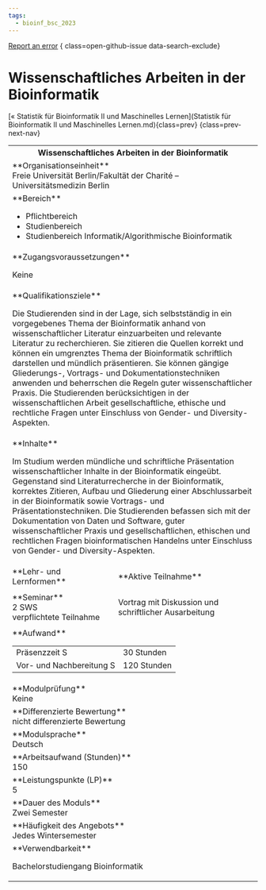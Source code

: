 ```yaml
---
tags:
  - bioinf_bsc_2023
---
```

[Report an error](https://github.com/SGSSGene/FUB-SUP/issues/new?title=Error%20in%20%22Wissenschaftliches%20Arbeiten%20in%20der%20Bioinformatik%22&body=There%20seems%20to%20be%20an%20error%20in%20module%20%22Wissenschaftliches%20Arbeiten%20in%20der%20Bioinformatik%22%2E%0A%0A%3CDescribe%20here%20a%20slightly%20more%20detailed%20description%20of%20what%20is%20wrong%3E&labels=bug)
{ class=open-github-issue data-search-exclude}

# Wissenschaftliches Arbeiten in der Bioinformatik

[« Statistik für Bioinformatik II und Maschinelles Lernen](Statistik für Bioinformatik II und Maschinelles Lernen.md){class=prev}
{class=prev-next-nav}

<table markdown id="moduledesc">
<tr markdown class="moduledesc_head"><th colspan="2">Wissenschaftliches Arbeiten in der Bioinformatik </th></tr>
<tr markdown><td colspan="2">**Organisationseinheit**   <br>Freie Universität Berlin/Fakultät der Charité – Universitätsmedizin Berlin</td></tr>

<tr markdown><td colspan="2">**Bereich**<br>


- Pflichtbereich
- Studienbereich
- Studienbereich Informatik/Algorithmische Bioinformatik

</td></tr>

<tr markdown><td colspan="2">**Zugangsvoraussetzungen** <br>

Keine


</td></tr>
<tr markdown><td colspan="2">**Qualifikationsziele**    <br>

Die Studierenden sind in der Lage, sich selbstständig in ein vorgegebenes
Thema der Bioinformatik anhand von wissenschaftlicher Literatur
einzuarbeiten und relevante Literatur zu recherchieren. Sie zitieren die
Quellen korrekt und können ein umgrenztes Thema der Bioinformatik
schriftlich darstellen und mündlich präsentieren. Sie können gängige
Gliederungs-, Vortrags- und Dokumentationstechniken anwenden und beherrschen
die Regeln guter wissenschaftlicher Praxis. Die Studierenden berücksichtigen
in der wissenschaftlichen Arbeit gesellschaftliche, ethische und rechtliche
Fragen unter Einschluss von Gender- und Diversity-Aspekten.


</td></tr>
<tr markdown><td colspan="2">**Inhalte**                <br>

Im Studium werden mündliche und schriftliche Präsentation wissenschaftlicher
Inhalte in der Bioinformatik eingeübt. Gegenstand sind Literaturrecherche in
der Bioinformatik, korrektes Zitieren, Aufbau und Gliederung einer
Abschlussarbeit in der Bioinformatik sowie Vortrags- und
Präsentationstechniken. Die Studierenden befassen sich mit der Dokumentation
von Daten und Software, guter wissenschaftlicher Praxis und
gesellschaftlichen, ethischen und rechtlichen Fragen bioinformatischen
Handelns unter Einschluss von Gender- und Diversity-Aspekten.


</td></tr>

<tr markdown><td>**Lehr- und Lernformen**</td><td>**Aktive Teilnahme**</td></tr>
<tr markdown><td> **Seminar** <br>2 SWS <br> verpflichtete Teilnahme</td><td>

Vortrag mit Diskussion und schriftlicher Ausarbeitung
</td></tr>
<tr markdown><td colspan="2">**Aufwand**                <br>
<table class="aufwand_table">
<tr><td>Präsenzzeit S</td><td>30 Stunden</td></tr>
<tr><td>Vor- und Nachbereitung S</td><td>120 Stunden</td></tr>
</table>

</td></tr>
<tr markdown><td colspan="2">**Modulprüfung**             <br>Keine


</td></tr>
<tr markdown><td colspan="2">**Differenzierte Bewertung** <br>nicht differenzierte Bewertung

</td></tr>
<tr markdown><td colspan="2">**Modulsprache**             <br>Deutsch</td></tr>
<tr markdown><td colspan="2">**Arbeitsaufwand (Stunden)** <br>150</td></tr>
<tr markdown><td colspan="2">**Leistungspunkte (LP)**     <br>5</td></tr>
<tr markdown><td colspan="2">**Dauer des Moduls**         <br>Zwei Semester</td></tr>
<tr markdown><td colspan="2">**Häufigkeit des Angebots**  <br>Jedes Wintersemester</td></tr>
<tr markdown><td colspan="2">**Verwendbarkeit**           <br>

Bachelorstudiengang Bioinformatik


</td></tr>


</table>
